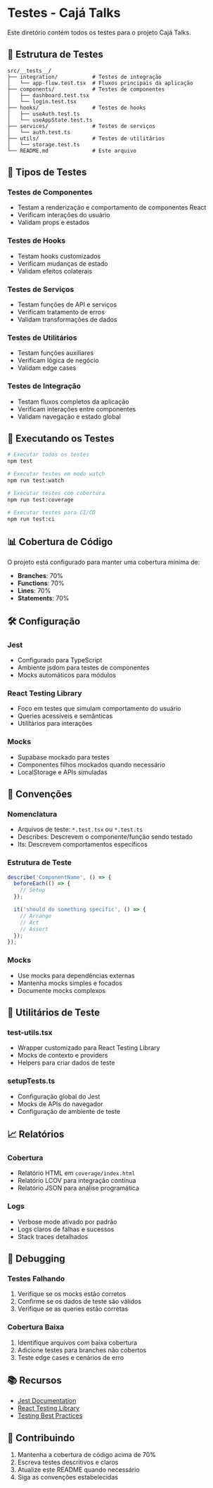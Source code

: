 # Testes - Cajá Talks

Este diretório contém todos os testes para o projeto Cajá Talks.

## 📁 Estrutura de Testes

```
src/__tests__/
├── integration/           # Testes de integração
│   └── app-flow.test.tsx  # Fluxos principais da aplicação
├── components/            # Testes de componentes
│   ├── dashboard.test.tsx
│   └── login.test.tsx
├── hooks/                 # Testes de hooks
│   ├── useAuth.test.ts
│   └── useAppState.test.ts
├── services/              # Testes de serviços
│   └── auth.test.ts
├── utils/                 # Testes de utilitários
│   └── storage.test.ts
└── README.md              # Este arquivo
```

## 🧪 Tipos de Testes

### **Testes de Componentes**
- Testam a renderização e comportamento de componentes React
- Verificam interações do usuário
- Validam props e estados

### **Testes de Hooks**
- Testam hooks customizados
- Verificam mudanças de estado
- Validam efeitos colaterais

### **Testes de Serviços**
- Testam funções de API e serviços
- Verificam tratamento de erros
- Validam transformações de dados

### **Testes de Utilitários**
- Testam funções auxiliares
- Verificam lógica de negócio
- Validam edge cases

### **Testes de Integração**
- Testam fluxos completos da aplicação
- Verificam interações entre componentes
- Validam navegação e estado global

## 🚀 Executando os Testes

```bash
# Executar todos os testes
npm test

# Executar testes em modo watch
npm run test:watch

# Executar testes com cobertura
npm run test:coverage

# Executar testes para CI/CD
npm run test:ci
```

## 📊 Cobertura de Código

O projeto está configurado para manter uma cobertura mínima de:
- **Branches**: 70%
- **Functions**: 70%
- **Lines**: 70%
- **Statements**: 70%

## 🛠️ Configuração

### **Jest**
- Configurado para TypeScript
- Ambiente jsdom para testes de componentes
- Mocks automáticos para módulos

### **React Testing Library**
- Foco em testes que simulam comportamento do usuário
- Queries acessíveis e semânticas
- Utilitários para interações

### **Mocks**
- Supabase mockado para testes
- Componentes filhos mockados quando necessário
- LocalStorage e APIs simuladas

## 📝 Convenções

### **Nomenclatura**
- Arquivos de teste: `*.test.tsx` ou `*.test.ts`
- Describes: Descrevem o componente/função sendo testado
- Its: Descrevem comportamentos específicos

### **Estrutura de Teste**
```typescript
describe('ComponentName', () => {
  beforeEach(() => {
    // Setup
  });

  it('should do something specific', () => {
    // Arrange
    // Act
    // Assert
  });
});
```

### **Mocks**
- Use mocks para dependências externas
- Mantenha mocks simples e focados
- Documente mocks complexos

## 🔧 Utilitários de Teste

### **test-utils.tsx**
- Wrapper customizado para React Testing Library
- Mocks de contexto e providers
- Helpers para criar dados de teste

### **setupTests.ts**
- Configuração global do Jest
- Mocks de APIs do navegador
- Configuração de ambiente de teste

## 📈 Relatórios

### **Cobertura**
- Relatório HTML em `coverage/index.html`
- Relatório LCOV para integração contínua
- Relatório JSON para análise programática

### **Logs**
- Verbose mode ativado por padrão
- Logs claros de falhas e sucessos
- Stack traces detalhados

## 🐛 Debugging

### **Testes Falhando**
1. Verifique se os mocks estão corretos
2. Confirme se os dados de teste são válidos
3. Verifique se as queries estão corretas

### **Cobertura Baixa**
1. Identifique arquivos com baixa cobertura
2. Adicione testes para branches não cobertos
3. Teste edge cases e cenários de erro

## 📚 Recursos

- [Jest Documentation](https://jestjs.io/docs/getting-started)
- [React Testing Library](https://testing-library.com/docs/react-testing-library/intro/)
- [Testing Best Practices](https://kentcdodds.com/blog/common-mistakes-with-react-testing-library)

## 🤝 Contribuindo

1. Mantenha a cobertura de código acima de 70%
2. Escreva testes descritivos e claros
3. Atualize este README quando necessário
4. Siga as convenções estabelecidas
